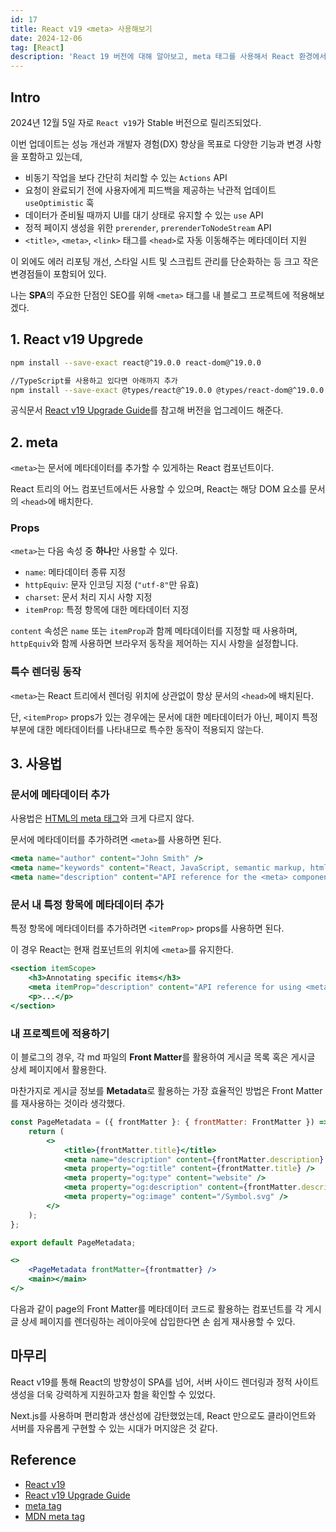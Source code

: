 ```yaml
---
id: 17
title: React v19 <meta> 사용해보기
date: 2024-12-06
tag: [React]
description: 'React 19 버전에 대해 알아보고, meta 태그를 사용해서 React 환경에서 메타데이터 적용해보기'
---
```


## Intro

2024년 12월 5일 자로 `React v19`가 Stable 버전으로 릴리즈되었다.

이번 업데이트는 성능 개선과 개발자 경험(DX) 향상을 목표로 다양한 기능과 변경 사항을 포함하고 있는데,

-   비동기 작업을 보다 간단히 처리할 수 있는 `Actions` API
-   요청이 완료되기 전에 사용자에게 피드백을 제공하는 낙관적 업데이트 `useOptimistic` 훅
-   데이터가 준비될 때까지 UI를 대기 상태로 유지할 수 있는 `use` API
-   정적 페이지 생성을 위한 `prerender`, `prerenderToNodeStream` API
-   `<title>`, `<meta>`, `<link>` 태그를 `<head>`로 자동 이동해주는 메타데이터 지원

이 외에도 에러 리포팅 개선, 스타일 시트 및 스크립트 관리를 단순화하는 등 크고 작은 변경점들이 포함되어 있다.

나는 **SPA**의 주요한 단점인 SEO를 위해 `<meta>` 태그를 내 블로그 프로젝트에 적용해보겠다.

## 1. React v19 Upgrede

```bash
npm install --save-exact react@^19.0.0 react-dom@^19.0.0

//TypeScript를 사용하고 있다면 아래까지 추가
npm install --save-exact @types/react@^19.0.0 @types/react-dom@^19.0.0
```

공식문서 [React v19 Upgrade Guide](https://react.dev/blog/2024/04/25/react-19-upgrade-guide)를 참고해 버전을 업그레이드 해준다.

## 2. meta

`<meta>`는 문서에 메타데이터를 추가할 수 있게하는 React 컴포넌트이다.

React 트리의 어느 컴포넌트에서든 사용할 수 있으며, React는 해당 DOM 요소를 문서의 `<head>`에 배치한다.

### Props

`<meta>`는 다음 속성 중 **하나**만 사용할 수 있다.

-   `name`: 메타데이터 종류 지정
-   `httpEquiv`: 문자 인코딩 지정 (`"utf-8"`만 유효)
-   `charset`: 문서 처리 지시 사항 지정
-   `itemProp`: 특정 항목에 대한 메타데이터 지정

`content` 속성은 `name` 또는 `itemProp`과 함께 메타데이터를 지정할 때 사용하며, `httpEquiv`와 함께 사용하면 브라우저 동작을 제어하는 지시 사항을 설정합니다.

### 특수 렌더링 동작

`<meta>`는 React 트리에서 렌더링 위치에 상관없이 항상 문서의 `<head>`에 배치된다.

단, `<itemProp>` props가 있는 경우에는 문서에 대한 메타데이터가 아닌, 페이지 특정 부분에 대한 메타데이터를 나타내므로 특수한 동작이 적용되지 않는다.

## 3. 사용법

### 문서에 메타데이터 추가

사용법은 [HTML의 meta 태그](https://developer.mozilla.org/ko/docs/Web/HTML/Element/meta)와 크게 다르지 않다.

문서에 메타데이터를 추가하려면 `<meta>`를 사용하면 된다.

```jsx
<meta name="author" content="John Smith" />
<meta name="keywords" content="React, JavaScript, semantic markup, html" />
<meta name="description" content="API reference for the <meta> component in React DOM" />
```

### 문서 내 특정 항목에 메타데이터 추가

특정 항목에 메타데이터를 추가하려면 `<itemProp>` props를 사용하면 된다.

이 경우 React는 현재 컴포넌트의 위치에 `<meta>`를 유지한다.

```jsx
<section itemScope>
    <h3>Annotating specific items</h3>
    <meta itemProp="description" content="API reference for using <meta> with itemProp" />
    <p>...</p>
</section>
```

### 내 프로젝트에 적용하기

이 블로그의 경우, 각 md 파일의 **Front Matter**를 활용하여 게시글 목록 혹은 게시글 상세 페이지에서 활용한다.

마찬가지로 게시글 정보를 **Metadata**로 활용하는 가장 효율적인 방법은 Front Matter를 재사용하는 것이라 생각했다.

```jsx
const PageMetadata = ({ frontMatter }: { frontMatter: FrontMatter }) => {
    return (
        <>
            <title>{frontMatter.title}</title>
            <meta name="description" content={frontMatter.description} />
            <meta property="og:title" content={frontMatter.title} />
            <meta property="og:type" content="website" />
            <meta property="og:description" content={frontMatter.description} />
            <meta property="og:image" content="/Symbol.svg" />
        </>
    );
};

export default PageMetadata;
```

```jsx
<>
    <PageMetadata frontMatter={frontmatter} />
    <main></main>
</>
```

다음과 같이 page의 Front Matter를 메타데이터 코드로 활용하는 컴포넌트를 각 게시글 상세 페이지를 렌더링하는 레이아웃에 삽입한다면 손 쉽게 재사용할 수 있다.

## 마무리

React v19를 통해 React의 방향성이 SPA를 넘어, 서버 사이드 렌더링과 정적 사이트 생성을 더욱 강력하게 지원하고자 함을 확인할 수 있었다.

Next.js를 사용하며 편리함과 생산성에 감탄했었는데, React 만으로도 클라이언트와 서버를 자유롭게 구현할 수 있는 시대가 머지않은 것 같다.

## Reference

-   [React v19](https://react.dev/blog/2024/12/05/react-19#whats-new-in-react-19)
-   [React v19 Upgrade Guide](https://react.dev/blog/2024/04/25/react-19-upgrade-guide)
-   [meta tag](<https://ko.react.dev/reference/react-dom/components/meta#noun-labs-1201738-(2)>)
-   [MDN meta tag](https://developer.mozilla.org/ko/docs/Web/HTML/Element/meta)
